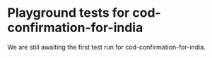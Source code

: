 # Playground tests for cod-confirmation-for-india
We are still awaiting the first test run for cod-confirmation-for-india.
